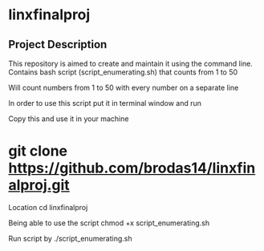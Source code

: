 # linxfinalproj

## Project Description
This repository is aimed to create and maintain it using the command line.
Contains bash script (script_enumerating.sh) that counts from 1 to 50 

Will count numbers from 1 to 50 with every number on a separate line

In order to use this script put it in terminal window and run

Copy this and use it in your machine
# git clone https://github.com/brodas14/linxfinalproj.git

Location
cd linxfinalproj

Being able to use the script 
chmod +x script_enumerating.sh

Run script by
./script_enumerating.sh
